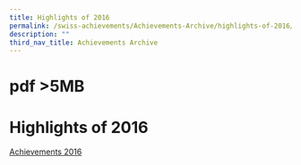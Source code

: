 ```yaml
---
title: Highlights of 2016
permalink: /swiss-achievements/Achievements-Archive/highlights-of-2016/
description: ""
third_nav_title: Achievements Archive
---
```

# pdf >5MB
# Highlights of 2016

[Achievements 2016]()